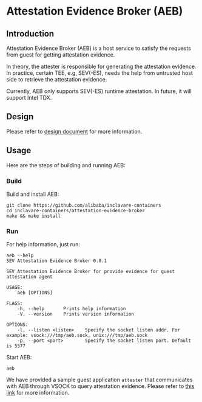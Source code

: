 # Attestation Evidence Broker (AEB)

## Introduction

Attestation Evidence Broker (AEB) is a host service to satisfy the requests from guest for getting attestation evidence.

In theory, the attester is responsible for generating the attestation evidence. In practice, certain TEE, e.g, SEV(-ES), needs the help from untrusted host side to retrieve the attestation evidence.

Currently, AEB only supports SEV(-ES) runtime attestation. In future, it will support Intel TDX.

## Design

Please refer to [design document](docs/design/design.md) for more information.

## Usage

Here are the steps of building and running AEB:

### Build

Build and install AEB:

```shell
git clone https://github.com/alibaba/inclavare-containers
cd inclavare-containers/attestation-evidence-broker
make && make install
```

### Run

For help information, just run:

```shell
aeb --help
SEV Attestation Evidence Broker 0.0.1

SEV Attestation Evidence Broker for provide evidence for guest attestation agent

USAGE:
    aeb [OPTIONS]

FLAGS:
    -h, --help       Prints help information
    -V, --version    Prints version information

OPTIONS:
    -l, --listen <listen>    Specify the socket listen addr. For example: vsock:///tmp/aeb.sock, unix:///tmp/aeb.sock
    -p, --port <port>        Specify the socket listen port. Default is 5577
```

Start AEB:

```shell
aeb
```

We have provided a sample guest application `attester` that communicates with AEB through VSOCK to query attestation evidence. Please refer to [this link](samples/README.md) for more information.
